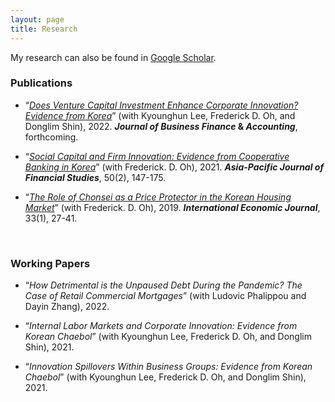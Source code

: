 ```yaml
---
layout: page
title: Research
---
```


<!---
My research interests lie in real estate finance, urban economics, and corporate finance.
 My research can also be found in [Google Scholar](https://scholar.google.com/citations?user=yoon09269).
-->

My research can also be found in [Google Scholar](https://scholar.google.com/citations?user=yoon09269).

### Publications

- “[_Does Venture Capital Investment Enhance Corporate Innovation? Evidence from Korea_](https://onlinelibrary.wiley.com/doi/full/10.1111/jbfa.12618)” (with Kyounghun Lee, Frederick D. Oh, and Donglim Shin), 2022. **_Journal of Business Finance_ & _Accounting_**, forthcoming.


- “[_Social Capital and Firm Innovation: Evidence from Cooperative Banking in Korea_](https://onlinelibrary.wiley.com/doi/full/10.1111/ajfs.12333)” (with Frederick. D. Oh), 2021. **_Asia-Pacific Journal of Financial Studies_**, 50(2), 147-175.

- “[_The Role of Chonsei as a Price Protector in the Korean Housing Market_](https://www.tandfonline.com/doi/abs/10.1080/10168737.2019.1570300)” (with Frederick. D. Oh), 2019. **_International Economic Journal_**, 33(1), 27-41. 
<br/>

### Working Papers

- “_How Detrimental is the Unpaused Debt During the Pandemic? The Case of Retail Commercial Mortgages_” (with Ludovic Phalippou and Dayin Zhang), 2022.

- “_Internal Labor Markets and Corporate Innovation: Evidence from Korean Chaebol_” (with Kyounghun Lee, Frederick D. Oh, and Donglim Shin), 2021.

- “_Innovation Spillovers Within Business Groups: Evidence from Korean Chaebol_” (with Kyounghun Lee, Frederick D. Oh, and Donglim Shin), 2021.

